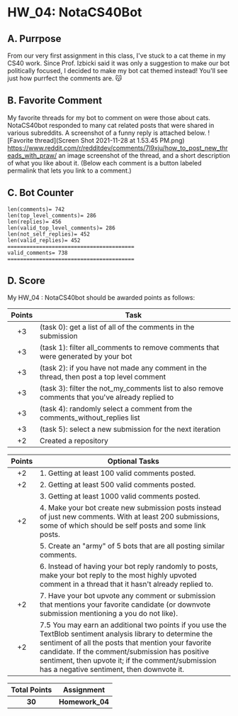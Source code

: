 # HW_04: NotaCS40Bot

## A. Purrpose
From our very first assignment in this class, I've stuck to a cat theme in my CS40 work. Since Prof. Izbicki said it was only a suggestion to make our bot politically focused, I decided to make my bot cat themed instead! You'll see just how purrfect the comments are. 😽

## B. Favorite Comment
My favorite threads for my bot to comment on were those about cats. NotaCS40bot responded to many cat related posts that were shared in various subreddits. A screenshot of a funny reply is attached below. 
![Favorite thread](Screen Shot 2021-11-28 at 1.53.45 PM.png)
https://www.reddit.com/r/redditdev/comments/7l9xju/how_to_post_new_threads_with_praw/
an image screenshot of the thread, 
and a short description of what you like about it. 
(Below each comment is a button labeled permalink that lets you link to a comment.)


## C. Bot Counter

```
len(comments)= 742
len(top_level_comments)= 286
len(replies)= 456
len(valid_top_level_comments)= 286
len(not_self_replies)= 452
len(valid_replies)= 452
========================================
valid_comments= 738
========================================
```

## D. Score

My HW_04 : NotaCS40bot should be awarded points as follows:


| Points | Task |
| :-: | --- |
| +3 |(task 0): get a list of all of the comments in the submission |
| +3 | (task 1): filter all_comments to remove comments that were generated by your bot |
|+3 |(task 2): if you have not made any comment in the thread, then post a top level comment
|+3 |(task 3): filter the not_my_comments list to also remove comments that you've already replied to
|+3 |(task 4): randomly select a comment from the comments_without_replies list
|+3 |(task 5): select a new submission for the next iteration
|+2 |Created a repository|

| Points | Optional Tasks |
| :-: | --- |
|+2 |1. Getting at least 100 valid comments posted.|
|+2 |2. Getting at least 500 valid comments posted.|
|   |3. Getting at least 1000 valid comments posted.|
|+2 |4. Make your bot create new submission posts instead of just new comments. With at least 200 submissions, some of which should be self posts and some link posts.|
|   |5. Create an "army" of 5 bots that are all posting similar comments.|
|   |6. Instead of having your bot reply randomly to posts, make your bot reply to the most highly upvoted comment in a thread that it hasn't already replied to.|
|+2 |7. Have your bot upvote any comment or submission that mentions your favorite candidate (or downvote submission mentioning a  you do not like).|
|+2 |7.5 You may earn an additional two points if you use the TextBlob sentiment analysis library to determine the sentiment of all the posts that mention your favorite candidate. If the comment/submission has positive sentiment, then upvote it; if the comment/submission has a negative sentiment, then downvote it.|

| **Total Points** | **Assignment** |
| :-: | --- |
| **30** |**Homework_04** |


